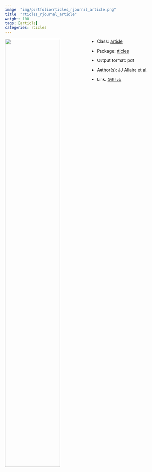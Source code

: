 ```yaml
---
image: "img/portfolio/rticles_rjournal_article.png"
title: "rticles_rjournal_article"
weight: 100
tags: [article]
categories: rticles
---
```




<!--more-->

<a href="../../img/portfolio/rticles_rjournal_article.png"><img class = "jf-image-shadow" src="../../img/portfolio/rticles_rjournal_article.png" style="display: block; margin: auto;" width="60%"  align="left"></a>

- Class: [article](../../tags/article)
- Package: [rticles](rticles)
- Output format: pdf

- Author(s): JJ Allaire et al.
- Link: [GitHub](https://github.com/rstudio/rticles)


